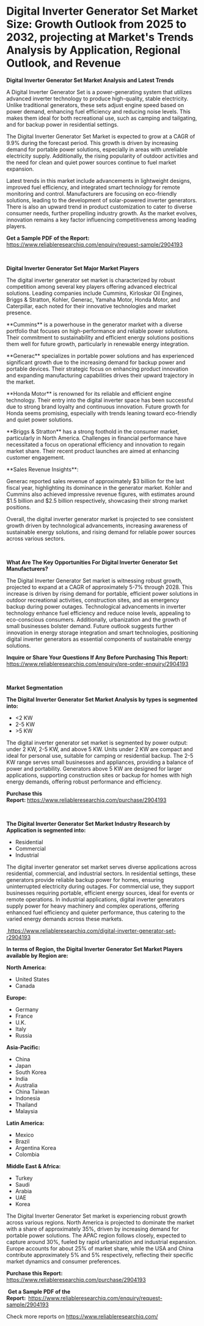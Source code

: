 <p><h1>Digital Inverter Generator Set Market Size: Growth Outlook from 2025 to 2032, projecting at Market's Trends Analysis by Application, Regional Outlook, and Revenue</h1></p><p><strong>Digital Inverter Generator Set Market Analysis and Latest Trends</strong></p>
<p><p>A Digital Inverter Generator Set is a power-generating system that utilizes advanced inverter technology to produce high-quality, stable electricity. Unlike traditional generators, these sets adjust engine speed based on power demand, enhancing fuel efficiency and reducing noise levels. This makes them ideal for both recreational use, such as camping and tailgating, and for backup power in residential settings.</p><p>The Digital Inverter Generator Set Market is expected to grow at a CAGR of 9.9% during the forecast period. This growth is driven by increasing demand for portable power solutions, especially in areas with unreliable electricity supply. Additionally, the rising popularity of outdoor activities and the need for clean and quiet power sources continue to fuel market expansion.</p><p>Latest trends in this market include advancements in lightweight designs, improved fuel efficiency, and integrated smart technology for remote monitoring and control. Manufacturers are focusing on eco-friendly solutions, leading to the development of solar-powered inverter generators. There is also an upward trend in product customization to cater to diverse consumer needs, further propelling industry growth. As the market evolves, innovation remains a key factor influencing competitiveness among leading players.</p></p>
<p><strong>Get a Sample PDF of the Report:&nbsp;</strong> <a href="https://www.reliableresearchiq.com/enquiry/request-sample/2904193?utm_campaign=3193&utm_medium=2&utm_source=Github&utm_content=ia&utm_term=11032025&utm_id=digital-inverter-generator-set">https://www.reliableresearchiq.com/enquiry/request-sample/2904193</a></p>
<p>&nbsp;</p>
<p><strong>Digital Inverter Generator Set Major Market Players</strong></p>
<p><p>The digital inverter generator set market is characterized by robust competition among several key players offering advanced electrical solutions. Leading companies include Cummins, Kirloskar Oil Engines, Briggs & Stratton, Kohler, Generac, Yamaha Motor, Honda Motor, and Caterpillar, each noted for their innovative technologies and market presence.</p><p>**Cummins** is a powerhouse in the generator market with a diverse portfolio that focuses on high-performance and reliable power solutions. Their commitment to sustainability and efficient energy solutions positions them well for future growth, particularly in renewable energy integration.</p><p>**Generac** specializes in portable power solutions and has experienced significant growth due to the increasing demand for backup power and portable devices. Their strategic focus on enhancing product innovation and expanding manufacturing capabilities drives their upward trajectory in the market.</p><p>**Honda Motor** is renowned for its reliable and efficient engine technology. Their entry into the digital inverter space has been successful due to strong brand loyalty and continuous innovation. Future growth for Honda seems promising, especially with trends leaning toward eco-friendly and quiet power solutions.</p><p>**Briggs & Stratton** has a strong foothold in the consumer market, particularly in North America. Challenges in financial performance have necessitated a focus on operational efficiency and innovation to regain market share. Their recent product launches are aimed at enhancing customer engagement.</p><p>**Sales Revenue Insights**: </p><p>Generac reported sales revenue of approximately $3 billion for the last fiscal year, highlighting its dominance in the generator market. Kohler and Cummins also achieved impressive revenue figures, with estimates around $1.5 billion and $2.5 billion respectively, showcasing their strong market positions.</p><p>Overall, the digital inverter generator market is projected to see consistent growth driven by technological advancements, increasing awareness of sustainable energy solutions, and rising demand for reliable power sources across various sectors.</p></p>
<p>&nbsp;</p>
<p><strong>What Are The Key Opportunities For Digital Inverter Generator Set Manufacturers?</strong></p>
<p><p>The Digital Inverter Generator Set market is witnessing robust growth, projected to expand at a CAGR of approximately 5-7% through 2028. This increase is driven by rising demand for portable, efficient power solutions in outdoor recreational activities, construction sites, and as emergency backup during power outages. Technological advancements in inverter technology enhance fuel efficiency and reduce noise levels, appealing to eco-conscious consumers. Additionally, urbanization and the growth of small businesses bolster demand. Future outlook suggests further innovation in energy storage integration and smart technologies, positioning digital inverter generators as essential components of sustainable energy solutions.</p></p>
<p><strong>Inquire or Share Your Questions If Any Before Purchasing This Report:</strong> <a href="https://www.reliableresearchiq.com/enquiry/pre-order-enquiry/2904193?utm_campaign=3193&utm_medium=2&utm_source=Github&utm_content=ia&utm_term=11032025&utm_id=digital-inverter-generator-set">https://www.reliableresearchiq.com/enquiry/pre-order-enquiry/2904193</a></p>
<p>&nbsp;</p>
<p><strong>Market Segmentation</strong></p>
<p><strong>The Digital Inverter Generator Set Market Analysis by types is segmented into:</strong></p>
<p><ul><li><2 KW</li><li>2-5 KW</li><li>>5 KW</li></ul></p>
<p><p>The digital inverter generator set market is segmented by power output: under 2 KW, 2-5 KW, and above 5 KW. Units under 2 KW are compact and ideal for personal use, suitable for camping or residential backup. The 2-5 KW range serves small businesses and appliances, providing a balance of power and portability. Generators above 5 KW are designed for larger applications, supporting construction sites or backup for homes with high energy demands, offering robust performance and efficiency.</p></p>
<p><strong>Purchase this Report:&nbsp;</strong><a href="https://www.reliableresearchiq.com/purchase/2904193?utm_campaign=3193&utm_medium=2&utm_source=Github&utm_content=ia&utm_term=11032025&utm_id=digital-inverter-generator-set">https://www.reliableresearchiq.com/purchase/2904193</a></p>
<p>&nbsp;</p>
<p><strong>The Digital Inverter Generator Set Market Industry Research by Application is segmented into:</strong></p>
<p><ul><li>Residential</li><li>Commercial</li><li>Industrial</li></ul></p>
<p><p>The digital inverter generator set market serves diverse applications across residential, commercial, and industrial sectors. In residential settings, these generators provide reliable backup power for homes, ensuring uninterrupted electricity during outages. For commercial use, they support businesses requiring portable, efficient energy sources, ideal for events or remote operations. In industrial applications, digital inverter generators supply power for heavy machinery and complex operations, offering enhanced fuel efficiency and quieter performance, thus catering to the varied energy demands across these markets.</p></p>
<p><a href="https://www.reliableresearchiq.com/digital-inverter-generator-set-r2904193?utm_campaign=3193&utm_medium=2&utm_source=Github&utm_content=ia&utm_term=11032025&utm_id=digital-inverter-generator-set">&nbsp;https://www.reliableresearchiq.com/digital-inverter-generator-set-r2904193</a></p>
<p><strong>In terms of Region, the Digital Inverter Generator Set Market Players available by Region are:</strong></p>
<p>
    <p> <strong> North America: </strong>
        <ul>
            <li>United States</li>
            <li>Canada</li>
        </ul>
        </p> 
    <p> <strong> Europe: </strong>
        <ul>
            <li>Germany</li>
            <li>France</li>
            <li>U.K.</li>
            <li>Italy</li>
            <li>Russia</li>
        </ul>
        </p> 
    <p> <strong> Asia-Pacific: </strong>
        <ul>
            <li>China</li>
            <li>Japan</li>
            <li>South Korea</li>
            <li>India</li>
            <li>Australia</li>
            <li>China Taiwan</li>
            <li>Indonesia</li>
            <li>Thailand</li>
            <li>Malaysia</li>
        </ul>
        </p> 
    <p> <strong> Latin America: </strong>
        <ul>
            <li>Mexico</li>
            <li>Brazil</li>
            <li>Argentina Korea</li>
            <li>Colombia</li>
        </ul>
        </p> 
    <p> <strong> Middle East & Africa: </strong>
        <ul>
            <li>Turkey</li>
            <li>Saudi</li>
            <li>Arabia</li>
            <li>UAE</li>
            <li>Korea</li>
        </ul>
    </p>
    </p>
<p><p>The Digital Inverter Generator Set market is experiencing robust growth across various regions. North America is projected to dominate the market with a share of approximately 35%, driven by increasing demand for portable power solutions. The APAC region follows closely, expected to capture around 30%, fueled by rapid urbanization and industrial expansion. Europe accounts for about 25% of market share, while the USA and China contribute approximately 5% and 5% respectively, reflecting their specific market dynamics and consumer preferences.</p></p>
<p><strong>Purchase this Report: </strong><a href="https://www.reliableresearchiq.com/purchase/2904193?utm_campaign=3193&utm_medium=2&utm_source=Github&utm_content=ia&utm_term=11032025&utm_id=digital-inverter-generator-set">https://www.reliableresearchiq.com/purchase/2904193</a></p>
<p>&nbsp;<strong>Get a Sample PDF of the Report:&nbsp;&nbsp;</strong><a href="https://www.reliableresearchiq.com/enquiry/request-sample/2904193?utm_campaign=3193&utm_medium=2&utm_source=Github&utm_content=ia&utm_term=11032025&utm_id=digital-inverter-generator-set">https://www.reliableresearchiq.com/enquiry/request-sample/2904193</a></p>
<p><strong></strong></p>
<p>Check more reports on <a href="https://www.reliableresearchiq.com/?utm_campaign=3193&utm_medium=2&utm_source=Github&utm_content=ia&utm_term=11032025&utm_id=digital-inverter-generator-set">https://www.reliableresearchiq.com/</a></p>
